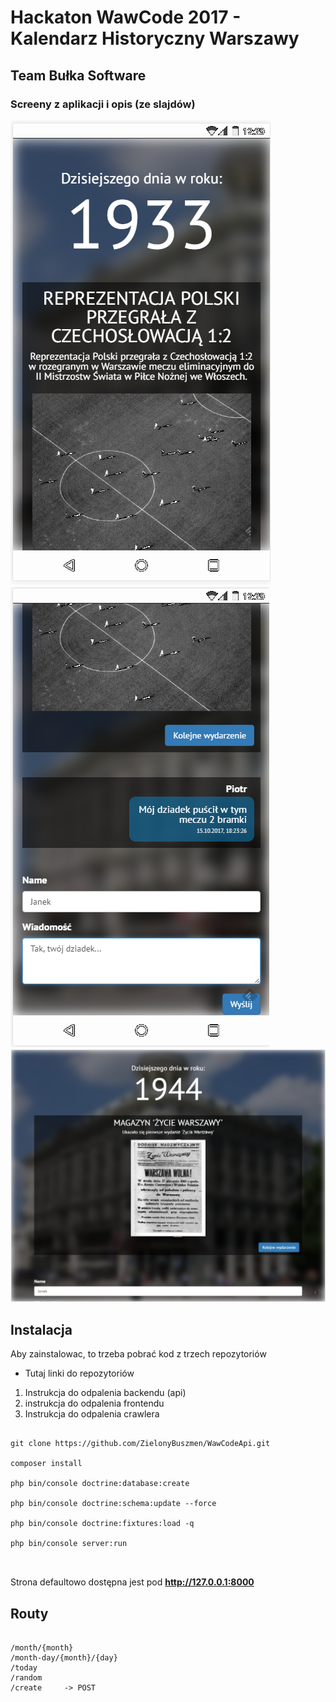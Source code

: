 # Hackaton WawCode 2017 - Kalendarz Historyczny Warszawy
## Team Bułka Software


### Screeny z aplikacji i opis (ze slajdów)
![foto](readme_photos/screenshot1.png)
![foto](readme_photos/screenshot2.png)
![foto](readme_photos/screenshot3.png)

## Instalacja

Aby zainstalowac, to trzeba pobrać kod z trzech repozytoriów

- Tutaj linki do repozytoriów

1) Instrukcja do odpalenia backendu (api)
2) instrukcja do odpalenia frontendu
3) Instrukcja do odpalenia crawlera


```

git clone https://github.com/ZielonyBuszmen/WawCodeApi.git

composer install

php bin/console doctrine:database:create

php bin/console doctrine:schema:update --force
 
php bin/console doctrine:fixtures:load -q

php bin/console server:run

 

```
Strona defaultowo dostępna jest pod **http://127.0.0.1:8000**


## Routy

```

/month/{month}
/month-day/{month}/{day}
/today
/random
/create     -> POST

```

